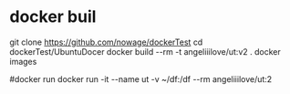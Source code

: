 # docker buil
git clone https://github.com/nowage/dockerTest
cd dockerTest/UbuntuDocer
docker build --rm -t angeliiilove/ut:v2 .
docker images

#docker run
docker run -it --name ut -v ~/df:/df --rm angeliiilove/ut:2
